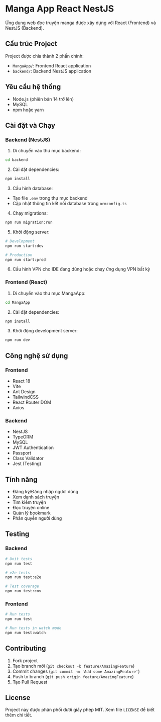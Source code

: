 # Manga App React NestJS

Ứng dụng web đọc truyện manga được xây dựng với React (Frontend) và NestJS (Backend).

## Cấu trúc Project

Project được chia thành 2 phần chính:

- `MangaApp/`: Frontend React application
- `backend/`: Backend NestJS application

## Yêu cầu hệ thống

- Node.js (phiên bản 14 trở lên)
- MySQL
- npm hoặc yarn

## Cài đặt và Chạy

### Backend (NestJS)

1. Di chuyển vào thư mục backend:
```bash
cd backend
```

2. Cài đặt dependencies:
```bash
npm install
```

3. Cấu hình database:
- Tạo file `.env` trong thư mục backend
- Cập nhật thông tin kết nối database trong `ormconfig.ts`

4. Chạy migrations:
```bash
npm run migration:run
```

5. Khởi động server:
```bash
# Development
npm run start:dev

# Production
npm run start:prod
```
6. Cấu hình VPN cho IDE đang dùng hoặc chạy ứng dụng VPN bất kỳ

### Frontend (React)

1. Di chuyển vào thư mục MangaApp:
```bash
cd MangaApp
```

2. Cài đặt dependencies:
```bash
npm install
```

3. Khởi động development server:
```bash
npm run dev
```

## Công nghệ sử dụng

### Frontend
- React 18
- Vite
- Ant Design
- TailwindCSS
- React Router DOM
- Axios

### Backend
- NestJS
- TypeORM
- MySQL
- JWT Authentication
- Passport
- Class Validator
- Jest (Testing)

## Tính năng

- Đăng ký/Đăng nhập người dùng
- Xem danh sách truyện
- Tìm kiếm truyện
- Đọc truyện online
- Quản lý bookmark
- Phân quyền người dùng

## Testing

### Backend
```bash
# Unit tests
npm run test

# e2e tests
npm run test:e2e

# Test coverage
npm run test:cov
```

### Frontend
```bash
# Run tests
npm run test

# Run tests in watch mode
npm run test:watch
```

## Contributing

1. Fork project
2. Tạo branch mới (`git checkout -b feature/AmazingFeature`)
3. Commit changes (`git commit -m 'Add some AmazingFeature'`)
4. Push to branch (`git push origin feature/AmazingFeature`)
5. Tạo Pull Request

## License

Project này được phân phối dưới giấy phép MIT. Xem file `LICENSE` để biết thêm chi tiết. 